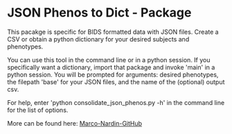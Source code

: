 # JSON Phenos to Dict - Package

This pacakge is specific for BIDS formatted data with JSON files.
Create a CSV or obtain a python dictionary for your desired subjects and phenotypes.

You can use this tool in the command line or in a python session.
If you specifically want a dictionary, import that package and invoke 'main' in a python session. You will be prompted for arguments: desired phenotypes, the filepath 'base' for your JSON files, and the name of the (optional) output csv.

For help, enter 'python consolidate\_json\_phenos.py -h' in the command line for the list of options.

More can be found here: [Marco-Nardin-GitHub](https://github.com/marconardin/csv-json-csv)
